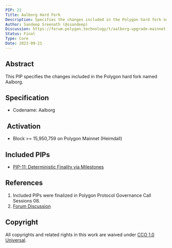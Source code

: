 ```yaml
---
PIP: 21
Title: Aalborg Hard Fork
Description: Specifies the changes included in the Polygon hard fork named Aalborg
Author: Sandeep Sreenath (@ssandeep)
Discussion: https://forum.polygon.technology/t/aalborg-upgrade-mainnet-timeline-update/12960
Status: Final
Type: Core
Date: 2023-09-21
---
```


## Abstract

This PIP specifies the changes included in the Polygon hard fork named Aalborg.

## Specification

-   Codename: Aalborg
    
##  Activation

-   Block >=  15,950,759 on Polygon Mainnet (Heimdall)   

## Included PIPs

-   [PIP-11: Deterministic Finality via Milestones](https://github.com/maticnetwork/Polygon-Improvement-Proposals/blob/main/PIPs/PIP-11.md) 
    
## References

1.  Included PIPs were finalized in Polygon Protocol Governance Call Sessions 08.  
2.  [Forum Discussion](https://forum.polygon.technology/t/pip-11-deterministic-finality-via-milestones/11918)

## Copyright
All copyrights and related rights in this work are waived under [CCO 1.0 Universal](https://creativecommons.org/publicdomain/zero/1.0/legalcode).

